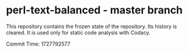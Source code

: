 # perl-text-balanced - master branch

This repository contains the frozen state of the repository.
Its history is cleared. It is used only for static code
analysis with Codacy.

Commit Time: 1727792577